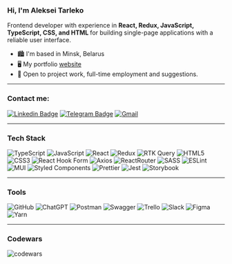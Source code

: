 ### Hi, I'm Aleksei Tarleko

<div>
<p align="left">
Frontend developer with experience in <b>React, Redux, JavaScript, TypeScript, CSS, and HTML </b> for building single-page applications with a reliable user interface.
</p>
</div>

- 🏙️ I'm based in Minsk, Belarus
- 🖥️ My portfolio [website](https://talerqa.github.io/portfolio/)
- 🤝 Open to project work, full-time employment and suggestions.

<hr>

<h3>Contact me:</h3>

[![Linkedin Badge](https://img.shields.io/badge/linkedin-%230077B5.svg?style=for-the-badge&logo=linkedin&logoColor=white)](https://www.linkedin.com/in/talerqa/)
[![Telegram Badge](https://img.shields.io/badge/Telegram-2CA5E0?style=for-the-badge&logo=telegram&logoColor=white)](https://t.me/talerqa)
[![Gmail](https://img.shields.io/badge/Gmail-D14836?style=for-the-badge&logo=gmail&logoColor=white)](mailto:talerqa@gmail.com)

<hr>

### Tech Stack
![TypeScript](https://img.shields.io/badge/TypeScript-007ACC?style=for-the-badge&logo=typescript&logoColor=white) 
![JavaScript](https://img.shields.io/badge/JavaScript-F7DF1E?style=for-the-badge&logo=JavaScript&logoColor=black) 
![React](https://img.shields.io/badge/React-20232A?style=for-the-badge&logo=react&logoColor=61DAFB)
![Redux](https://img.shields.io/badge/Redux-593D88?style=for-the-badge&logo=redux&logoColor=white) 
![RTK Query](https://img.shields.io/badge/rtk%20query-593D88?style=for-the-badge&logo=redux&logoColor=white) 
![HTML5](https://img.shields.io/badge/HTML5-E34F26?style=for-the-badge&logo=html5&logoColor=white) 
![CSS3](https://img.shields.io/badge/CSS3-1572B6?style=for-the-badge&logo=css3&logoColor=white) 
![React Hook Form](https://img.shields.io/badge/React%20Hook%20Form-%23EC5990.svg?style=for-the-badge&logo=reacthookform&logoColor=white) 
![Axios](https://img.shields.io/badge/axios-20232A?style=for-the-badge&logo=axios&logoColor=blue) 
![ReactRouter](https://img.shields.io/badge/React_Router-CA4245?style=for-the-badge&logo=react-router&logoColor=white) 
![SASS](https://img.shields.io/badge/Sass-CC6699?style=for-the-badge&logo=sass&logoColor=white) 
![ESLint](https://img.shields.io/badge/ESLint-4B3263?style=for-the-badge&logo=eslint&logoColor=white) 
![MUI](https://img.shields.io/badge/MUI-%230081CB.svg?style=for-the-badge&logo=mui&logoColor=white)
![Styled Components](https://img.shields.io/badge/styled--components-DB7093?style=for-the-badge&logo=styled-components&logoColor=white)
![Prettier](https://img.shields.io/badge/prettier-1A2C34?style=for-the-badge&logo=prettier&logoColor=F7BA3E)
![Jest](https://img.shields.io/badge/-jest-%23C21325?style=for-the-badge&logo=jest&logoColor=white)
![Storybook](https://img.shields.io/badge/-Storybook-FF4785?style=for-the-badge&logo=storybook&logoColor=white)

<hr>

### Tools
![GitHub](https://img.shields.io/badge/github-%23121011.svg?style=for-the-badge&logo=github&logoColor=white)
![ChatGPT](https://img.shields.io/badge/chatGPT-74aa9c?style=for-the-badge&logo=openai&logoColor=white)
![Postman](https://img.shields.io/badge/Postman-FF6C37?style=for-the-badge&logo=postman&logoColor=white)
![Swagger](https://img.shields.io/badge/-Swagger-%23Clojure?style=for-the-badge&logo=swagger&logoColor=white)
![Trello](https://img.shields.io/badge/Trello-%23026AA7.svg?style=for-the-badge&logo=Trello&logoColor=white)
![Slack](https://img.shields.io/badge/Slack-4A154B?style=for-the-badge&logo=slack&logoColor=white)
![Figma](https://img.shields.io/badge/Figma-F24E1E?style=for-the-badge&logo=figma&logoColor=white)
![Yarn](https://img.shields.io/badge/yarn-%232C8EBB.svg?style=for-the-badge&logo=yarn&logoColor=white)

<hr>

### Codewars
![codewars](https://www.codewars.com/users/talerqa/badges/large)
